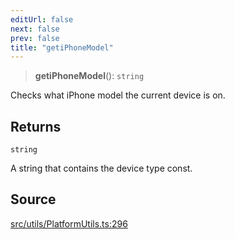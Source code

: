 ```yaml
---
editUrl: false
next: false
prev: false
title: "getiPhoneModel"
---
```


> **getiPhoneModel**(): `string`

Checks what iPhone model the current device is on.

## Returns

`string`

A string that contains the device type const.

## Source

[src/utils/PlatformUtils.ts:296](https://github.com/relishinc/dill-pixel/blob/543438455c9a47928084300159416186c2aa1095/src/utils/PlatformUtils.ts#L296)
